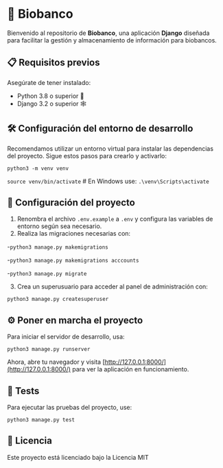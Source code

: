 # 🧬 Biobanco

Bienvenido al repositorio de **Biobanco**, una aplicación **Django** diseñada para facilitar la gestión y almacenamiento de información para biobancos.

## 📋 Requisitos previos

Asegúrate de tener instalado:

- Python 3.8 o superior 🐍
- Django 3.2 o superior 🕸

## 🛠 Configuración del entorno de desarrollo

Recomendamos utilizar un entorno virtual para instalar las dependencias del proyecto. Sigue estos pasos para crearlo y activarlo:

`python3 -m venv venv`

`source venv/bin/activate`  # En Windows use: `.\venv\Scripts\activate`


## 🚀 Configuración del proyecto

1. Renombra el archivo `.env.example` a `.env` y configura las variables de entorno según sea necesario.
2. Realiza las migraciones necesarias con:

-`python3 manage.py makemigrations`

-`python3 manage.py makemigrations acccounts`

-`python3 manage.py migrate`


3. Crea un superusuario para acceder al panel de administración con:


`python3 manage.py createsuperuser`


## ⚙️ Poner en marcha el proyecto

Para iniciar el servidor de desarrollo, usa:


`python3 manage.py runserver`


Ahora, abre tu navegador y visita [http://127.0.0.1:8000/](http://127.0.0.1:8000/) para ver la aplicación en funcionamiento.

## 🧪 Tests

Para ejecutar las pruebas del proyecto, use:


`python3 manage.py test`



## 📜 Licencia

Este proyecto está licenciado bajo la Licencia MIT 
